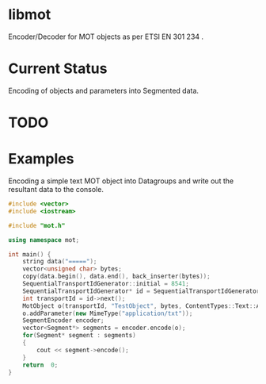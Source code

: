 libmot
======

Encoder/Decoder for MOT objects as per ETSI EN 301 234 .

# Current Status

Encoding of objects and parameters into Segmented data.

# TODO

# Examples

Encoding a simple text MOT object into Datagroups and write out the resultant data to the console.

```cpp
#include <vector>
#include <iostream>

#include "mot.h"

using namespace mot;

int main() {
    string data("=====");
    vector<unsigned char> bytes;
    copy(data.begin(), data.end(), back_inserter(bytes));
    SequentialTransportIdGenerator::initial = 8541;
    SequentialTransportIdGenerator* id = SequentialTransportIdGenerator::getInstance();
    int transportId = id->next();
    MotObject o(transportId, "TestObject", bytes, ContentTypes::Text::ASCII);
    o.addParameter(new MimeType("application/txt"));
    SegmentEncoder encoder;
    vector<Segment*> segments = encoder.encode(o);
    for(Segment* segment : segments)
    {
        cout << segment->encode();
    }
    return  0;
}
```
